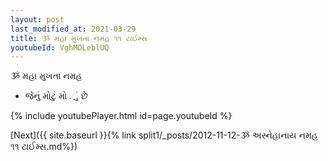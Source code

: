 ```yaml
---
layout: post
last_modified_at: 2021-03-29
title: ૐ મહા મુખતા નમહ ૧૧ ટાઈમ્સ
youtubeId: VghMDLeblUQ
---
```

 
 
 ૐ મહા મુખતા નમહ  
 
 -  જેનું મોટું મો .ું છે 
 
  
 
  
 
 
 
 
 
 


{% include youtubePlayer.html id=page.youtubeId %}
 
[Next]({{ site.baseurl }}{% link  split1/_posts/2012-11-12-ૐ અસ્નેહાનાય નમહ ૧૧ ટાઈમ્સ.md%})
 
